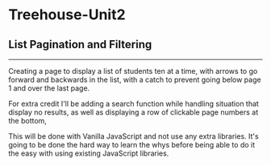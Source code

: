 # Treehouse-Unit2

## List Pagination and Filtering

---

Creating a page to display a list of students ten at a time, with arrows to go forward and backwards in the list, with a catch to prevent going below page 1 and over the last page.

For extra credit I'll be adding a search function while handling situation that display no results, as well as displaying a row of clickable page numbers at the bottom,

This will be done with Vanilla JavaScript and not use any extra libraries. It's going to be done the hard way to learn the whys before being able to do it the easy with using existing JavaScript libraries.
